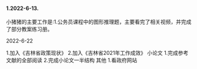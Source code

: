 #### 1.2022-6-13.

小猪猪的主要工作是:1.公务员课程中的图形推理题，主要看完了相关视频，并完成了部分教案练习册。





2022-6-22

1.加入《吉林省政策现状》
2.加入《吉林省2021年工作成效》
小论文
1.完成参考文献的全部阅读
2.完成小论文一半结构
其他
1.看政府网站